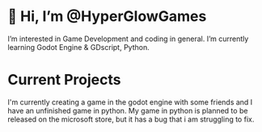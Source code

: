 # 👋 Hi, I’m @HyperGlowGames
I’m interested in Game Development and coding in general. I’m currently learning Godot Engine & GDscript, Python.

# Current Projects
I'm currently creating a game in the godot engine with some friends and I have an unfinished game in python. My game in python is planned to be released on the microsoft store, but it has a bug that i am struggling to fix.
